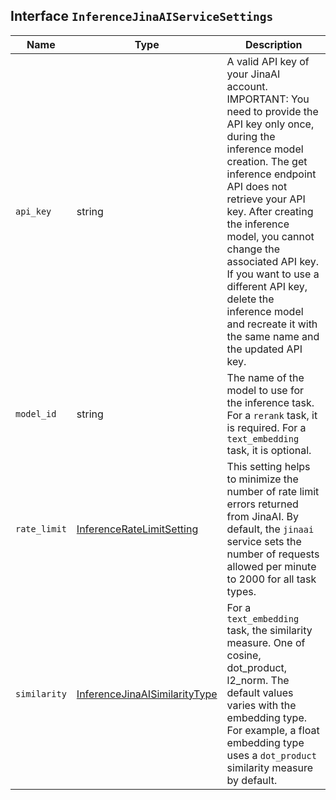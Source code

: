 ## Interface `InferenceJinaAIServiceSettings`

| Name | Type | Description |
| - | - | - |
| `api_key` | string | A valid API key of your JinaAI account. IMPORTANT: You need to provide the API key only once, during the inference model creation. The get inference endpoint API does not retrieve your API key. After creating the inference model, you cannot change the associated API key. If you want to use a different API key, delete the inference model and recreate it with the same name and the updated API key. |
| `model_id` | string | The name of the model to use for the inference task. For a `rerank` task, it is required. For a `text_embedding` task, it is optional. |
| `rate_limit` | [InferenceRateLimitSetting](./InferenceRateLimitSetting.md) | This setting helps to minimize the number of rate limit errors returned from JinaAI. By default, the `jinaai` service sets the number of requests allowed per minute to 2000 for all task types. |
| `similarity` | [InferenceJinaAISimilarityType](./InferenceJinaAISimilarityType.md) | For a `text_embedding` task, the similarity measure. One of cosine, dot_product, l2_norm. The default values varies with the embedding type. For example, a float embedding type uses a `dot_product` similarity measure by default. |
